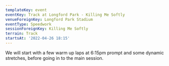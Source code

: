 ```yaml
---
templateKey: event
eventKey: Track at Longford Park - Killing Me Softly
venueForeignKey: Longford Park Stadium
eventType: Speedwork
sessionForeignKey: Killing Me Softly
terrain: Track
startsAt: '2022-04-26 18:15'
---
```

We will start with a few warm up laps at 6:15pm prompt and some dynamic stretches, before going in to the main session.
